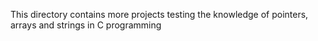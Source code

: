 This directory contains more projects testing the knowledge of pointers, arrays and strings in C programming
